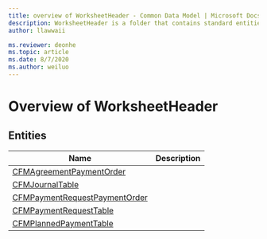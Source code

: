```yaml
---
title: overview of WorksheetHeader - Common Data Model | Microsoft Docs
description: WorksheetHeader is a folder that contains standard entities related to the Common Data Model.
author: llawwaii

ms.reviewer: deonhe
ms.topic: article
ms.date: 8/7/2020
ms.author: weiluo
---
```


# Overview of WorksheetHeader


## Entities

|Name|Description|
|---|---|
|[CFMAgreementPaymentOrder](CFMAgreementPaymentOrder.md)||
|[CFMJournalTable](CFMJournalTable.md)||
|[CFMPaymentRequestPaymentOrder](CFMPaymentRequestPaymentOrder.md)||
|[CFMPaymentRequestTable](CFMPaymentRequestTable.md)||
|[CFMPlannedPaymentTable](CFMPlannedPaymentTable.md)||
